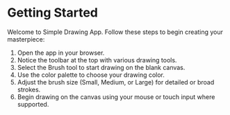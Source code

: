 # Getting Started

Welcome to Simple Drawing App. Follow these steps to begin creating your masterpiece:

1. Open the app in your browser.
2. Notice the toolbar at the top with various drawing tools.
3. Select the Brush tool to start drawing on the blank canvas.
4. Use the color palette to choose your drawing color.
5. Adjust the brush size (Small, Medium, or Large) for detailed or broad strokes.
6. Begin drawing on the canvas using your mouse or touch input where supported.